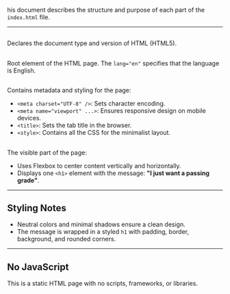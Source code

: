 his document describes the structure and purpose of each part of the `index.html` file.

---

## <!DOCTYPE html>
Declares the document type and version of HTML (HTML5).

## <html lang="en">
Root element of the HTML page. The `lang="en"` specifies that the language is English.

## <head>
Contains metadata and styling for the page:
- `<meta charset="UTF-8" />`: Sets character encoding.
- `<meta name="viewport" ...>`: Ensures responsive design on mobile devices.
- `<title>`: Sets the tab title in the browser.
- `<style>`: Contains all the CSS for the minimalist layout.

## <body>
The visible part of the page:
- Uses Flexbox to center content vertically and horizontally.
- Displays one `<h1>` element with the message: **"I just want a passing grade"**.

---

## Styling Notes
- Neutral colors and minimal shadows ensure a clean design.
- The message is wrapped in a styled `h1` with padding, border, background, and rounded corners.

---

## No JavaScript
This is a static HTML page with no scripts, frameworks, or libraries.


